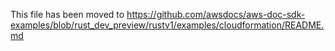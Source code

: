 This file has been moved to https://github.com/awsdocs/aws-doc-sdk-examples/blob/rust_dev_preview/rustv1/examples/cloudformation/README.md
